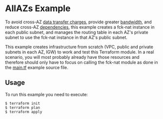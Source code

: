 # AllAZs Example

To avoid cross-AZ [data transfer charges](https://aws.amazon.com/ec2/pricing/on-demand/#Data_Transfer_within_the_same_AWS_Region), provide greater [bandwidth](https://fck-nat.dev/stable/choosing_an_instance_size/), and reduce cross-AZ [dependencies](https://docs.aws.amazon.com/whitepapers/latest/aws-fault-isolation-boundaries/zonal-services.html), this example creates a fck-nat instance in each public subnet, and manages the routing table in each AZ's private subnet to use the fck-nat instance in that AZ's public subnet.

This example creates infrastructure from scratch (VPC, public and private subnets in each AZ, IGW) to work and test this Terraform module. In a real
scenario, you will most probably already have those resources and therefore should only have to focus on calling the
fck-nat module as done in the [main.tf](main.tf) example source file.

## Usage

To run this example you need to execute:
```
$ terraform init
$ terraform plan
$ terraform apply
```
